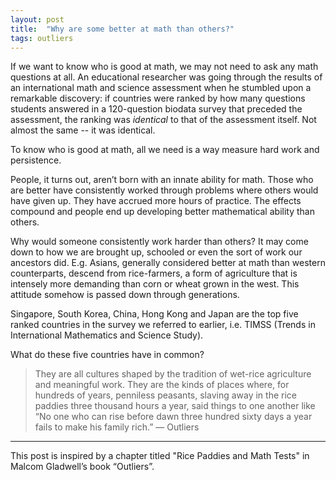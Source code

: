 ```yaml
---
layout: post
title:  "Why are some better at math than others?"
tags: outliers
---
```

If we want to know who is good at math, 
we may not need to ask any math questions at all. 
An educational researcher was going through the results 
of an international math and science assessment when he 
stumbled upon a remarkable discovery: 
if countries were ranked by how many questions students answered 
in a 120-question biodata survey that preceded the assessment, 
the ranking was _identical_ to that of the assessment itself. 
Not almost the same -- it was identical.

To know who is good at math, 
all we need is a way measure hard work and persistence.

People, it turns out, aren’t born with an innate ability for math. 
Those who are better have consistently worked through problems 
where others would have given up. They have accrued more hours of practice. 
The effects compound and people end up developing better 
mathematical ability than others.

Why would someone consistently work harder than others? 
It may come down to how we are brought up, 
schooled or even the sort of work our ancestors did. 
E.g. Asians, generally considered better at math than western counterparts,
descend from rice-farmers, 
a form of agriculture that is intensely more demanding
than corn or wheat grown in the west. 
This attitude somehow is passed down through generations.

Singapore, South Korea, China, Hong Kong and Japan are the top five ranked countries
in the survey we referred to earlier, 
i.e. TIMSS (Trends in International Mathematics and Science Study).

What do these five countries have in common?

> They are all cultures shaped by the tradition of 
> wet-rice agriculture and meaningful work. 
> They are the kinds of places where, for hundreds of years, 
> penniless peasants, slaving away in the rice paddies 
> three thousand hours a year, said things to one another like 
> “No one who can rise before dawn three hundred sixty days a year 
> fails to make his family rich.” — Outliers

---

This post is inspired by a chapter titled "Rice Paddies and Math Tests" in Malcom Gladwell’s book “Outliers”.